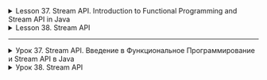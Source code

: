 <details>
<summary>Lesson 37. Stream API. Introduction to Functional Programming and Stream API in Java</summary>

# Functional Interface in Java

A functional interface in Java is an interface that contains exactly one abstract method. It can also contain
one or more default methods or static methods. Functional interfaces are the basis
of lambda expressions in Java 8 and above.

## Defining The Functional Interface

The annotation `@FunctionalInterface` is used to define the functional interface. This annotation is optional,
but it helps the compiler to throw an error if the interface does not match the definition of a functional interface.

```java 

@FunctionalInterface
public interface MyFunctionalInterface {
    void myAbstractMethod();
}
```

## Using The Functional Interface

Functional interfaces can be used to create functional interface objects using
lambda expressions, method references, or constructors.

### Lambda expressions

```java
public class FunctionExample {
  public static void main(String[] args) {
    MyFunctionalInterface myFunc = () -> System.out.println("Hello World!");
    myFunc.myAbstractMethod();  // Output: Hello World!
  }
}
```

### Links to methods

```java
public class Example {
    public static void sayHello() {
        System.out.println("Hello World!");
    }

    public static void main(String[] args) {
        MyFunctionalInterface myFunc = Example::sayHello;
        myFunc.myAbstractMethod();  // Output: Hello World!
    }
}
```

### Links to constructors

```java
public class MyClass {
    public MyClass() {
        System.out.println("Constructor Called!");
    }

    public static void main(String[] args) {
        MyFunctionalInterface myFunc = MyClass::new;
        myFunc.myAbstractMethod();  // Output: Constructor Called!
    }
}
```

## Predefined Functional Interfaces in Java

Java offers a set of predefined functional interfaces such
as `Function`, `Consumer`, `Supplier`, `Predict`, etc., which simplifies the work with functional programming.

### Example of using the Function interface

```java

import java.util.function.Function;

public class FunctionExample {
    public static void main(String[] args) {
        Function<String, Integer> function = String::length;
        int length = function.apply("Hello");
        System.out.println(length);  // Output: 5
    }
}
```

## Comparison table and examples for Function, Consumer, Supplier and Predicate in Java

| Interface | Description | Method | Example |
|-------------|----------------------------------------------------|---------------------|--------------------------------------------------------------------------------------------------------|
| `Function`  | Takes one argument and returns the result.    | `R apply(T t)`      | ``` Function<String, Integer> func = String::length; int length = func.apply("Hello"); // Output: 5``` |
| `Consumer`  | Takes one argument and does not return a result. | `void accept(T t)`  | `Consumer<String> consumer = System.out::println; consumer.accept("Hello"); // Output: Hello`          |
| `Supplier`  | Does not accept arguments, but returns a result.  | `T get()`           | `Supplier<String> supplier = () -> "Hello"; String str = supplier.get(); // Output: Hello`             |
| `Predicate` | Takes one argument and returns `boolean'.    | `boolean test(T t)` | `Predicate<String> predicate = String::isEmpty; boolean result = predicate.test(""); // Output: true`  |

## Usage examples

### Function

The `Function` interface takes one argument and returns the result.

```java
import java.util.function.Function;

public class FunctionExample {
    public static void main(String[] args) {
        Function<String, Integer> function = String::length;
        int length = function.apply("Hello");
        System.out.println(length);  // Output: 5
    }
}
```

### Consumer

The `Consumer` interface accepts a single argument and does not return a result.

```java
import java.util.function.Consumer;

public class ConsumerExample {
    public static void main(String[] args) {
        Consumer<String> consumer = System.out::println;
        consumer.accept("Hello");  // Output: Hello
    }
}
```

### Supplier

The `Supplier` interface does not accept arguments, but returns a result.

```java
import java.util.function.Supplier;

public class SupplierExample {
    public static void main(String[] args) {
        Supplier<String> supplier = () -> "Hello";
        String str = supplier.get();
        System.out.println(str);  // Output: Hello
    }
}
```

### Predicate

The `Predict` interface takes one argument and returns boolean.

```java
import java.util.function.Predicate;

public class PredicateExample {
    public static void main(String[] args) {
        Predicate<String> predicate = String::isEmpty;
        boolean result = predicate.test("");
        System.out.println(result);  // Output: true
    }
}
```
</details>

<details>
<summary>Lesson 38. Stream API</summary>

# Lesson 38. Stream API. Introduction to Functional Programming and the Stream API in Java

Data processing is a standard task in development. Previously, you had to use loops or recursive functions to do this.
With the advent of the Java 8 Stream API, the data processing process has accelerated significantly. This language tool
allows you to describe how to process data, briefly and succinctly.

## What is the Java Stream API?

It is a Java language tool that allows you to use a functional style when working with different data structures.

To begin with, the stream needs a source from which it will receive objects. Most often these are collections, but not
always. For example, you can use a generator as a source, which has rules for creating objects.

The data in the stream is processed on intermediate operations. For example: we can filter the data, skip a few items,
limit the selection, and sort. Then the terminal operation is performed. It absorbs the data and outputs the result.

## Stream as an example of a simple task

For clarity, let's look at the example of using streams in comparison with the old solution of a similar problem.

The task is to find the sum of the odd numbers in the collection.

```java
Integer odd = collection.stream().filter(p -> p % 2 != 0).reduce((c1, c2) -> c1 + c2).orElse(0);
```

Here we see a functional style. Without streams, the same task has to be solved through the use of a loop:

```java
public class Example {
    public static void main(String[] args) {
        Integer oldOdd = 0;
        for (Integer i : collection) {
            if (i % 2 != 0) {
                oldOdd += i;
            }
        }
    }
}
```

Yes, at first glance, the cycle looks more understandable. But it's a matter of experience interacting with streams. You
get used to the fact that you can process data without using cycles very quickly.

## Advantages of Stream

Thanks to streams, you no longer need to write stereotypical code every time you have to do something with data: sort,
filter, transform. Developers think less about the standard implementation and spend more time on more complex things.

##### A few more advantages of streams:

- Support for weak connectivity. The less classes know about each other, the better.
- Parallelizing operations with collections has become easier. Where previously it would have been necessary to cycle,
  streams significantly reduce the amount of code.
- Methods

The `Stream API` does not modify the original collections, reducing the number of side effects.
Even complex data processing operations thanks to the `Stream API`
The `Stream API` looks concise and clear. In general, it becomes more convenient to write, and easier to read.

## How to create streams

#### The table below shows the main ways to create streams.

| Source                                  | Method                                 | Example                                                                                                                   |
|-----------------------------------------|----------------------------------------|---------------------------------------------------------------------------------------------------------------------------|
| Collection                              | `collection.stream()`                  | ``` Collection<String> collection = Arrays.asList("f5", "b6", "z7"); Stream<String> collectionS = collection.stream();``` |
| Values                                  | `Stream.of(v1,... vN)`                 | `` Stream<String> Value = Stream.of("f5", "b6", "z7");``                                                                  |
| Primitives                              | `IntStream.of(1, ... N)`               | ``` IntStream intS = IntStream.of(9, 8, 7);```                                                                            |
|                                         | `DoubleStream.of(1.1, … N)`            | ``` DoubleStream doubleS = DoubleStream.of(2.4, 8.9);```                                                                  |
| Array                                   | `Arrays.stream(arr)`                   | `` String[] arr ={"f5","b6","z7"}; Stream<String> arrS = Arrays.stream(arr);``                                            |
| File — each new line becomes an element | `Files.lines(file_path)`               | `` Stream<String> fromFileS = Files.lines(Paths.get("doc.txt "))``                                                        |
| Stream.builder                          | `Stream.builder().add(...)....build()` | ``` Stream.builder().add("f5").add("b6").build();```                                                                      |

## Streaming methods

There are two types of methods available in the Stream API — pipeline and terminal. In addition, there are a number of
special methods for working with numeric streams and several methods for checking parallelism/ consistency. But this is
a formal separation.

There can be many pipeline methods in a stream. There is only one terminal method. After its execution, the stream ends.

Nothing happens until you call the terminal method. That's because conveyor methods are lazy. This means that they
process the data and wait for the command to pass it to the terminal method. We recommend not to be lazy as pipeline
methods, but to be trained in order to have full knowledge of working with the Java Stream API.

### Conveyor belts

| Method | What will | Use | Do
|------------|---------------------------------------------------------------------------------------|---------------------------------------------------------------------------------------------------------------------------|
| `filter` | Works as a filter, returns values that match the specified
condition | `` collection.stream().filter("e22"::equals).count();```                                                                 |
| `sorted`   | Sorts the elements in a natural order; you can use the `Comparator`          | ``` collection.stream().sorted().collect(Collectors.toList());```                                                         |
| `limit`    | Limits the output by the amount that you specify | `` collection.stream().limit(10).collect(
Collectors.ToList());``                                                        |
| `skip`     | Skips the number of items you specified | `` collection.stream().skip(3).findFirst().orElse("
4");```                                                               |
| `distinct` | Finds and removes elements that are repeated; returns elements without repetitions |`` collection.stream().distinct().collect(Collectors.ToList());``                                                       |
| `peek`     | Performs an action on each element of the elements, returns a stream with the original elements | `` collection.stream().map(String::toLowerCase).peek((e) -> System.out.print("," + e)). collect(Collectors.ToList());`` |
| `map`      | Performs actions on each element; returns elements with the results of functions | `` Stream.of("3", "4", "5"). map(Integer::parseInt).map(x -> x + 10).forEach(System.out::println);```                     |
| `mapToInt` | It will work as a `map`, only it will return a
numeric `stream`                                  | ``` collection.stream().mapToInt((s) -> Integer.parseInt(s)).toArray();```                                                |
| `flatMap` | Will work as a `map`, but will convert one element to zero, one, or many others | `` collection.stream()
.flatMap((p) -> Arrays.asList(p.split(",")).stream()).toArray(String[]::new);```                   |

### Terminal

| Method | What will | Use | Do
|------------------|---------------------------------------------------------------------------------------|------------------------------------------------------------------------------------------|
| ` findFirst` | Returns the element corresponding to the condition that stands
first | ``` collection.stream().findFirst().orElse("10");```                                     |
| `findAny` | Will return any element matching the
condition | ``` collection.stream().findAny().orElse("10");```                                       |
| `collect`        | Will collect the processing results in a collection and not
only | ``` collection.stream().filter((s) -> s.contains("10")).collect(Collectors.toList());``` |
| `count`          | Counts and outputs how many elements match the
condition | ```collection.stream().filter("f5"::equals).count();```                                 |
| `anyMatch`       | True when at least one element meets the
conditions | `` collection.stream().anyMatch("f5"::equals);``                                       |
| `noneMatch`      | True when no element matches the
conditions | `` collection.stream().noneMatch("b6"::equals);``                                      |
| `allMatch`       | True when all elements meet the
conditions | `` collection.stream().allMatch((s) -> s.contains("8"));``                             |
| `min`            | Will find the smallest element using the passed
comparator | `` collection.stream().min(String::compareTo).get();``                                 |
| `max`            | Will find the largest element using the passed
comparator | `` collection.stream().max(String::compareTo).get();``                                 |
| `forEach`        | Will apply the function to all elements, but cannot guarantee the execution
order | ``` set.stream().forEach((p) -> p.append("_2"));```                                      |
| `forEachOrdered` | Will apply the function to all elements in turn, the order of execution can be guaranteed
by | ``` list.stream().forEachOrdered((p) -> p.append("_nv"));```                             |
| `toArray`        | Will bring the stream values to the
array |``` collection.stream().map(String::toLowerCase).toArray(String[]::new);```              |
| `reduce`         | Converts all elements into one
object | ``` collection.stream().reduce((c1, c2) -> c1 + c2).OrElse(0);```                        |

### Pipeline operations process data and pass it further down the pipeline without terminating the stream, while terminal operations process data and return the result, terminating the stream.

#### Examples Of Pipeline Operations:

- filter:

```java
public class Example {
    public static void main(String[] args) {
        List<String> myList = Arrays.asList("a1", "a2", "b1", "c2", "c1");
        myList.stream().filter(s -> s.startsWith("c"))
                .map(String::toUpperCase)
                .sorted()
                .forEach(System.out::println);  // Output: C1 C2
    }
}

```

- map:

```java
public class Example {
    public static void main(String[] args) {
        List<String> myList = Arrays.asList("a1", "a2", "b1", "c2", "c1");
        myList.stream()
                .map(String::toUpperCase)
                .sorted((a, b) -> b.compareTo(a))
                .forEach(System.out::println);  // Output: C2 C1 B1 A2 A1
    }
}
```

#### Examples Of Terminal Operations:

- forEach:

```java
public class Example {
    public static void main(String[] args) {
        List<String> myList = Arrays.asList("a1", "a2", "b1", "c2", "c1");
        myList.stream()
                .filter(s -> s.startsWith("a"))
                .forEach(System.out::println);  // Output: a1 a2
    }
}
```

- collect:

```java
public class Example {
    public static void main(String[] args) {
        List<String> myList = Arrays.asList("a1", "a2", "b1", "c2", "c1");
        List<String> resultList = myList
                .stream()
                .map(String::toUpperCase)
                .collect(Collectors.toList());  // resultList: [A1, A2, B1, C2, C1]
    }
}
```

</details>

-------------------------------------


<details>
<summary>Урок 37. Stream API. Введение в Функциональное Программирование и Stream API в Java</summary>

# Функциональный Интерфейс в Java

Функциональный интерфейс в Java - это интерфейс, который содержит ровно один абстрактный метод. Он может содержать также
один или несколько методов по умолчанию или статических методов. Функциональные интерфейсы являются основой
лямбда-выражений в Java 8 и выше.

## Определение Функционального Интерфейса

Для определения функционального интерфейса используется аннотация `@FunctionalInterface`. Эта аннотация не обязательна,
но она помогает компилятору выдать ошибку, если интерфейс не соответствует определению функционального интерфейса.

```java 

@FunctionalInterface
public interface MyFunctionalInterface {
    void myAbstractMethod();
}
```

## Использование Функционального Интерфейса

Функциональные интерфейсы можно использовать для создания объектов функциональных интерфейсов с помощью
лямбда-выражений, ссылок на методы или конструкторов.

### Лямбда-выражения

```java
public class FunctionExample {
    public static void main(String[] args) {
        MyFunctionalInterface myFunc = () -> System.out.println("Hello World!");
        myFunc.myAbstractMethod();  // Output: Hello World!
    }
}
```

### Ссылки на методы

```java
public class Example {
    public static void sayHello() {
        System.out.println("Hello World!");
    }

    public static void main(String[] args) {
        MyFunctionalInterface myFunc = Example::sayHello;
        myFunc.myAbstractMethod();  // Output: Hello World!
    }
}
```

### Ссылки на конструкторы

```java
public class MyClass {
    public MyClass() {
        System.out.println("Constructor Called!");
    }

    public static void main(String[] args) {
        MyFunctionalInterface myFunc = MyClass::new;
        myFunc.myAbstractMethod();  // Output: Constructor Called!
    }
}
```

## Предопределённые Функциональные Интерфейсы в Java

Java предлагает набор предопределённых функциональных интерфейсов, таких
как `Function`, `Consumer`, `Supplier`, `Predicate` и т.д., что упрощает работу с функциональным программированием.

### Пример использования интерфейса Function

```java

import java.util.function.Function;

public class FunctionExample {
    public static void main(String[] args) {
        Function<String, Integer> function = String::length;
        int length = function.apply("Hello");
        System.out.println(length);  // Output: 5
    }
}
```

## Сравнительная таблица и примеры для Function, Consumer, Supplier и Predicate в Java

| Интерфейс   | Описание                                           | Метод               | Пример                                                                                                 |
|-------------|----------------------------------------------------|---------------------|--------------------------------------------------------------------------------------------------------|
| `Function`  | Принимает один аргумент и возвращает результат.    | `R apply(T t)`      | ``` Function<String, Integer> func = String::length; int length = func.apply("Hello"); // Output: 5``` |
| `Consumer`  | Принимает один аргумент и не возвращает результат. | `void accept(T t)`  | `Consumer<String> consumer = System.out::println; consumer.accept("Hello"); // Output: Hello`          |
| `Supplier`  | Не принимает аргументов, но возвращает результат.  | `T get()`           | `Supplier<String> supplier = () -> "Hello"; String str = supplier.get(); // Output: Hello`             |
| `Predicate` | Принимает один аргумент и возвращает `boolean`.    | `boolean test(T t)` | `Predicate<String> predicate = String::isEmpty; boolean result = predicate.test(""); // Output: true`  |

## Примеры использования

### Function

Интерфейс `Function` принимает один аргумент и возвращает результат.

```java
import java.util.function.Function;

public class FunctionExample {
    public static void main(String[] args) {
        Function<String, Integer> function = String::length;
        int length = function.apply("Hello");
        System.out.println(length);  // Output: 5
    }
}
```

### Consumer

Интерфейс `Consumer` принимает один аргумент и не возвращает результат.

```java
import java.util.function.Consumer;

public class ConsumerExample {
    public static void main(String[] args) {
        Consumer<String> consumer = System.out::println;
        consumer.accept("Hello");  // Output: Hello
    }
}
```

### Supplier

Интерфейс `Supplier` не принимает аргументов, но возвращает результат.

```java
import java.util.function.Supplier;

public class SupplierExample {
    public static void main(String[] args) {
        Supplier<String> supplier = () -> "Hello";
        String str = supplier.get();
        System.out.println(str);  // Output: Hello
    }
}
```

### Predicate

Интерфейс `Predicate` принимает один аргумент и возвращает boolean.

```java
import java.util.function.Predicate;

public class PredicateExample {
    public static void main(String[] args) {
        Predicate<String> predicate = String::isEmpty;
        boolean result = predicate.test("");
        System.out.println(result);  // Output: true
    }
}
```

</details>


<details>
<summary>Урок 38. Stream API</summary>

# Урок 38. Stream API. Введение в Функциональное Программирование и Stream API в Java

Обработка данных — стандартная задача при разработке. Раньше для этого приходилось использовать циклы или рекурсивные
функции. С появлением в Java 8 Stream API процесс обработки данных значительно ускорился. Этот инструмент языка
позволяет описать, как нужно обработать данные, кратко и емко.

## Что такое Java Stream API

Это инструмент языка Java, который позволяет использовать функциональный стиль при работе с разными структурами данных.

Для начала стриму нужен источник, из которого он будет получать объекты. Чаще всего это коллекции, но не всегда.
Например, можно взять в качестве источника генератор, у которого заданы правила создания объектов.

Данные в стриме обрабатываются на промежуточных операциях. Например: мы можем отфильтровать данные, пропустить несколько
элементов, ограничить выборку, выполнить сортировку. Затем выполняется терминальная операция. Она поглощает данные и
выдает результат.

## Stream на примере простой задачи

Для наглядности посмотрим на примере использование стримов в сравнении со старым решением аналогичной задачи.

Задача — найти сумму нечетных чисел в коллекции.

```java
Integer odd = collection.stream().filter(p -> p % 2 != 0).reduce((c1, c2) -> c1 + c2).orElse(0);
```

Здесь мы видим функциональный стиль. Без стримов эту же задачу приходится решать через использование цикла:

```java
public class Example {
    public static void main(String[] args) {
        Integer oldOdd = 0;
        for (Integer i : collection) {
            if (i % 2 != 0) {
                oldOdd += i;
            }
        }
    }
}
```

Да, на первый взгляд цикл выглядит более понятным. Но это вопрос опыта взаимодействия со стримами. Очень быстро
привыкаешь к тому, что можно обрабатывать данные без использования циклов.

## Преимущества Stream

Благодаря стримам больше не нужно писать стереотипный код каждый раз, когда приходится что-то делать с данными:
сортировать, фильтровать, преобразовывать. Разработчики меньше думают о стандартной реализации и больше времени уделяют
более сложным вещам.

##### Еще несколько преимуществ стримов:

- Поддержка слабой связанности. Чем меньше классы знают друг про друга, тем лучше.
- Распараллеливать проведений операций с коллекциями стало проще. Там, где раньше пришлось бы проходить циклом, стримы
  значительно сокращают количество кода.
- Методы

`Stream API` не изменяют исходные коллекции, уменьшая количество побочных эффектов.
Даже сложные операции по обработке данных благодаря `Stream API`
`Stream API` выглядят лаконично и понятно. В общем, писать становится удобнее, а читать — проще.

## Как создавать стримы

#### В таблице ниже — основные способы создания стримов.

| Источник                                        | Способ                                 | Пример                                                                                                                    |
|-------------------------------------------------|----------------------------------------|---------------------------------------------------------------------------------------------------------------------------|
| Коллекция                                       | `collection.stream()`                  | ``` Collection<String> collection = Arrays.asList("f5", "b6", "z7"); Stream<String> collectionS = collection.stream();``` |
| Значения                                        | `Stream.of(v1,… vN)`                   | ``` Stream<String> valuesS = Stream.of("f5", "b6", "z7");```                                                              |
| Примитивы                                       | `IntStream.of(1, … N)`                 | ``` IntStream intS = IntStream.of(9, 8, 7);```                                                                            |
|                                                 | `DoubleStream.of(1.1, … N)`            | ``` DoubleStream doubleS = DoubleStream.of(2.4, 8.9);```                                                                  |
| Массив                                          | `Arrays.stream(arr)`                   | ``` String[] arr = {"f5","b6","z7"}; Stream<String> arrS = Arrays.stream(arr);```                                         |
| Файл — каждая новая строка становится элементом | `Files.lines(file_path)`               | ``` Stream<String> fromFileS = Files.lines(Paths.get("doc.txt"))```                                                       |
| Stream.builder                                  | `Stream.builder().add(...)....build()` | ``` Stream.builder().add("f5").add("b6").build();```                                                                      |

## Методы стримов

В Stream API доступны методы двух видов — конвейерные и терминальные. Кроме них можно выделить ряд спецметодов для
работы с числовыми стримами и несколько методов для проверки параллельности/последовательности. Но это формальное
разделение.

Конвейерных методов в стриме может быть много. Терминальный метод — только один. После его выполнения стрим завершается.

Пока вы не вызвали терминальный метод, ничего не происходит. Все потому, что конвейерные методы ленятся. Это значит, что
они обрабатывают данные и ждут команды, чтобы передать их терминальному методу. Мы рекомендуем не лениться как
конвейерные методы, а пройти обучение чтобы иметь полноценные знания для работы с Java Stream API.

### Конвейерные

| Метод      | Что сделает                                                                           | Использование                                                                                                             |
|------------|---------------------------------------------------------------------------------------|---------------------------------------------------------------------------------------------------------------------------|
| `filter`   | Отработает как фильтр, вернет значения, которые подходят под заданное условие         | ``` collection.stream().filter("e22"::equals).count();```                                                                 |
| `sorted`   | Отсортирует элементы в естественном порядке; можно использовать `Comparator`          | ``` collection.stream().sorted().collect(Collectors.toList());```                                                         |
| `limit`    | Лимитирует вывод по тому, количеству, которое вы укажете                              | ``` collection.stream().limit(10).collect(Collectors.toList());```                                                        |
| `skip`     | Пропустит указанное вами количество элементов                                         | ``` collection.stream().skip(3).findFirst().orElse("4");```                                                               |
| `distinct` | Найдет и уберет элементы, которые повторяются; вернет элементы без повторов           | ``` collection.stream().distinct().collect(Collectors.toList());```                                                       |
| `peek`     | Выполнит действие над каждым элементом элементов, вернет стрим с исходными элементами | ``` collection.stream().map(String::toLowerCase).peek((e) -> System.out.print("," + e)). collect(Collectors.toList());``` |
| `map`      | Выполнит действия над каждым элементом; вернет элементы с результатами функций        | ``` Stream.of("3", "4", "5").map(Integer::parseInt).map(x -> x + 10).forEach(System.out::println);```                     |
| `mapToInt` | Сработает как `map`, только вернет числовой `stream`                                  | ``` collection.stream().mapToInt((s) -> Integer.parseInt(s)).toArray();```                                                |
| `flatMap`  | Сработает как `map`, но преобразует один элемент в ноль, один или множество других    | ``` collection.stream().flatMap((p) -> Arrays.asList(p.split(",")).stream()).toArray(String[]::new);```                   |

### Терминальные

| Метод            | Что сделает                                                                           | Использование                                                                            |
|------------------|---------------------------------------------------------------------------------------|------------------------------------------------------------------------------------------|
| `findFirst`      | Вернет элемент, соответствующий условию, который стоит первым                         | ``` collection.stream().findFirst().orElse("10");```                                     |
| `findAny`        | Вернет любой элемент, соответствующий условию                                         | ``` collection.stream().findAny().orElse("10");```                                       |
| `collect`        | Соберет результаты обработки в коллекции и не только                                  | ``` collection.stream().filter((s) -> s.contains("10")).collect(Collectors.toList());``` |
| `count`          | Посчитает и выведет, сколько элементов, соответствующих условию                       | ``` collection.stream().filter("f5"::equals).count();```                                 |
| `anyMatch`       | True, когда хоть один элемент соответствует условиям                                  | ``` collection.stream().anyMatch("f5"::equals);```                                       |
| `noneMatch`      | True, когда ни один элемент не соответствует условиям                                 | ``` collection.stream().noneMatch("b6"::equals);```                                      |
| `allMatch`       | True, когда все элементы соответствуют условиям                                       | ``` collection.stream().allMatch((s) -> s.contains("8"));```                             |
| `min`            | Найдет самый маленький элемент, используя переданный сравнитель                       | ``` collection.stream().min(String::compareTo).get();```                                 |
| `max`            | Найдет самый большой элемент, используя переданный сравнитель                         | ``` collection.stream().max(String::compareTo).get();```                                 |
| `forEach`        | Применит функцию ко всем элементам, но порядок выполнения гарантировать не может      | ``` set.stream().forEach((p) -> p.append("_2"));```                                      |
| `forEachOrdered` | Применит функцию ко всем элементам по очереди, порядок выполнения гарантировать может | ``` list.stream().forEachOrdered((p) -> p.append("_nv"));```                             |
| `toArray`        | Приведет значения стрима к массиву                                                    | ``` collection.stream().map(String::toLowerCase).toArray(String[]::new);```              |
| `reduce`         | Преобразует все элементы в один объект                                                | ``` collection.stream().reduce((c1, c2) -> c1 + c2).orElse(0);```                        |

### Конвейерные операции обрабатывают данные и передают их дальше по конвейеру, не завершая поток, в то время как терминальные операции обрабатывают данные и возвращают результат, завершая поток.

#### Примеры Конвейерных Операций:

- filter:

```java
public class Example {
    public static void main(String[] args) {
        List<String> myList = Arrays.asList("a1", "a2", "b1", "c2", "c1");
        myList.stream().filter(s -> s.startsWith("c"))
                .map(String::toUpperCase)
                .sorted()
                .forEach(System.out::println);  // Output: C1 C2
    }
}

```

- map:

```java
public class Example {
    public static void main(String[] args) {
        List<String> myList = Arrays.asList("a1", "a2", "b1", "c2", "c1");
        myList.stream()
                .map(String::toUpperCase)
                .sorted((a, b) -> b.compareTo(a))
                .forEach(System.out::println);  // Output: C2 C1 B1 A2 A1
    }
}
```

#### Примеры Терминальных Операций:

- forEach:

```java
public class Example {
    public static void main(String[] args) {
        List<String> myList = Arrays.asList("a1", "a2", "b1", "c2", "c1");
        myList.stream()
                .filter(s -> s.startsWith("a"))
                .forEach(System.out::println);  // Output: a1 a2
    }
}
```

- collect:

```java
public class Example {
    public static void main(String[] args) {
        List<String> myList = Arrays.asList("a1", "a2", "b1", "c2", "c1");
        List<String> resultList = myList
                .stream()
                .map(String::toUpperCase)
                .collect(Collectors.toList());  // resultList: [A1, A2, B1, C2, C1]
    }
}
```

</details>

